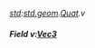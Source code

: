 _[std](../../modules/std/std-module.md):[std.geom](../../modules/std/std-geom.md).[Quat<T>](../../modules/std/std-geom-quat.md).v_
##### Field v:[Vec3](../../modules/std/std-geom-vec3.md)<T>
